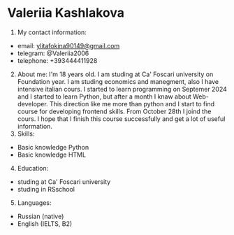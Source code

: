 # Valeriia Kashlakova
1. My contact information:
 * email: ylitafokina90149@gmail.com
 * telegram: @Valeriia2006
 * telephone: +393444411928
2. About me:
 I'm 18 years old. I am studing at Ca' Foscari university on Foundation year. I am studing economics and manegment, also I have intensive italian cours. I started to learn programming on Septemer 2024 and I started to learn Python, but after a month I knaw about Web-developer. This direction like me more than python and I start to find course for developing frontend skills. From October 28th I joind the cours. I hope that I finish this course successfully and get a lot of useful information. 
3. Skills:
 * Basic knowledge Python
 * Basic knowledge HTML
4. Education:
 * studing at Ca' Foscari university 
 * studing in RSschool
5. Languages:
 * Russian (native)
 * English (IELTS, B2)